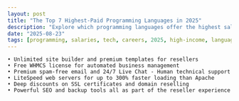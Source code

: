 ```yaml
---
layout: post
title: "The Top 7 Highest-Paid Programming Languages in 2025"
description: "Explore which programming languages offer the highest salaries in 2025 and why expertise in these is so valuable."
date: "2025-08-23"
tags: [programming, salaries, tech, careers, 2025, high-income, languages, software-development]
---
```


    • Unlimited site builder and premium templates for resellers
    • Free WHMCS license for automated business management
    • Premium spam-free email and 24/7 Live Chat - Human technical support
    • LiteSpeed web servers for up to 300% faster loading than Apache
    • Deep discounts on SSL certificates and domain reselling
    • Powerful SEO and backup tools all as part of the reseller experience 


 

